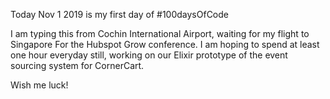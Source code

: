 Today Nov 1 2019 is my first day of #100daysOfCode

I am typing this from Cochin International Airport, waiting for my flight to Singapore
For the Hubspot Grow conference. I am hoping to spend at least one hour everyday still,
working on our Elixir prototype of the event sourcing system for CornerCart.

Wish me luck!
